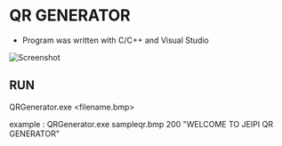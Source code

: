 
# QR GENERATOR
- Program was written with C/C++ and Visual Studio

![Screenshot](https://github.com/happyjongsoft/QR_Generator/blob/master/QR_Generator/QRGenerator/Screenshot_QR_Generator.png?raw=true)

## RUN
QRGenerator.exe <filename.bmp> <image width> <text>

example :
QRGenerator.exe sampleqr.bmp 200 "WELCOME TO JEIPI QR GENERATOR"
